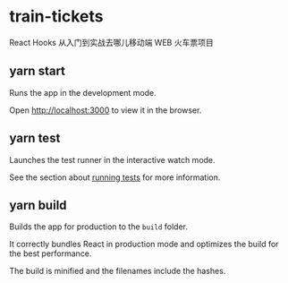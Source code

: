 # train-tickets

React Hooks 从入门到实战去哪儿移动端 WEB 火车票项目

## yarn start

Runs the app in the development mode.

Open [http://localhost:3000](http://localhost:3000) to view it in the browser.

## yarn test

Launches the test runner in the interactive watch mode.

See the section about [running tests](https://facebook.github.io/create-react-app/docs/running-tests) for more information.

## yarn build

Builds the app for production to the `build` folder.

It correctly bundles React in production mode and optimizes the build for the best performance.

The build is minified and the filenames include the hashes.
